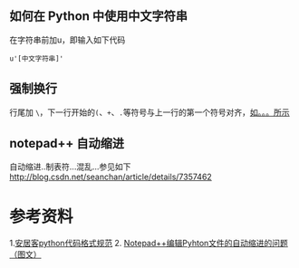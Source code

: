 ## 如何在 Python 中使用中文字符串 ##

在字符串前加u，即输入如下代码

`u'[中文字符串]'`



## 强制换行 ##

行尾加 `\`，下一行开始的`(`、`+`、`.`等符号与上一行的第一个符号对齐，[如。。。所示](https://github.com/anjuke/coding-style/blob/master/python/python-coding-style.md#%E6%8D%A2%E8%A1%8C)

## notepad++ 自动缩进 ##

自动缩进..制表符...混乱...参见如下
http://blog.csdn.net/seanchan/article/details/7357462

# 参考资料 #

1.[安居客python代码格式规范](https://github.com/anjuke/coding-style/blob/master/python/python-coding-style.md#%E6%8D%A2%E8%A1%8C)
2. [Notepad++编辑Pyhton文件的自动缩进的问题（图文）](http://blog.csdn.net/seanchan/article/details/7357462)